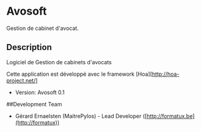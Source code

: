Avosoft
=======

Gestion de cabinet d'avocat.


## Description

Logiciel de Gestion de cabinets d'avocats


Cette application est développé avec le framework [Hoa][http://hoa-project.net/]



* Version: Avosoft 0.1

##Development Team

* Gérard Ernaelsten (MaitrePylos) - Lead Developer ([http://formatux.be](http://formatux))


